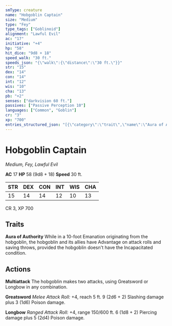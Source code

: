 ```yaml
---
smType: creature
name: "Hobgoblin Captain"
size: "Medium"
type: "Fey"
type_tags: ["Goblinoid"]
alignment: "Lawful Evil"
ac: "17"
initiative: "+4"
hp: "58"
hit_dice: "9d8 + 18"
speed_walk: "30 ft."
speeds_json: "{\"walk\":{\"distance\":\"30 ft.\"}}"
str: "15"
dex: "14"
con: "14"
int: "12"
wis: "10"
cha: "13"
pb: "+2"
senses: ["darkvision 60 ft."]
passives: ["Passive Perception 10"]
languages: ["Common", "Goblin"]
cr: "3"
xp: "700"
entries_structured_json: "[{\"category\":\"trait\",\"name\":\"Aura of Authority\",\"text\":\"While in a 10-foot Emanation originating from the hobgoblin, the hobgoblin and its allies have Advantage on attack rolls and saving throws, provided the hobgoblin doesn't have the Incapacitated condition.\"},{\"category\":\"action\",\"name\":\"Multiattack\",\"text\":\"The hobgoblin makes two attacks, using Greatsword or Longbow in any combination.\"},{\"category\":\"action\",\"name\":\"Greatsword\",\"text\":\"*Melee Attack Roll:* +4, reach 5 ft. 9 (2d6 + 2) Slashing damage plus 3 (1d6) Poison damage.\",\"kind\":\"Melee Attack Roll\",\"to_hit\":\"+4\",\"range\":\"5 ft\",\"damage\":\"9 (2d6 + 2) Slashing\"},{\"category\":\"action\",\"name\":\"Longbow\",\"text\":\"*Ranged Attack Roll:* +4, range 150/600 ft. 6 (1d8 + 2) Piercing damage plus 5 (2d4) Poison damage.\",\"kind\":\"Ranged Attack Roll\",\"to_hit\":\"+4\",\"range\":\"150/600 ft\",\"damage\":\"6 (1d8 + 2) Piercing\"}]"
---
```


# Hobgoblin Captain
*Medium, Fey, Lawful Evil*

**AC** 17
**HP** 58 (9d8 + 18)
**Speed** 30 ft.

| STR | DEX | CON | INT | WIS | CHA |
| --- | --- | --- | --- | --- | --- |
| 15 | 14 | 14 | 12 | 10 | 13 |

CR 3, XP 700

## Traits

**Aura of Authority**
While in a 10-foot Emanation originating from the hobgoblin, the hobgoblin and its allies have Advantage on attack rolls and saving throws, provided the hobgoblin doesn't have the Incapacitated condition.

## Actions

**Multiattack**
The hobgoblin makes two attacks, using Greatsword or Longbow in any combination.

**Greatsword**
*Melee Attack Roll:* +4, reach 5 ft. 9 (2d6 + 2) Slashing damage plus 3 (1d6) Poison damage.

**Longbow**
*Ranged Attack Roll:* +4, range 150/600 ft. 6 (1d8 + 2) Piercing damage plus 5 (2d4) Poison damage.

